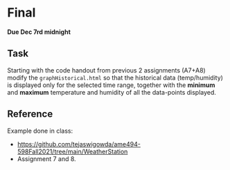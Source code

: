 # Final

**Due Dec 7rd midnight**

## Task
Starting with the code handout from previous 2 assignments (A7+A8)  modify the `graphHistorical.html` so that
the historical data (temp/humidity) is displayed only for the selected
time range, together with the **minimum** and **maximum** temperature and humidity of
all the data-points displayed.

## Reference

Example done in class:
- https://github.com/tejaswigowda/ame494-598Fall2021/tree/main/WeatherStation
- Assignment 7 and 8.
